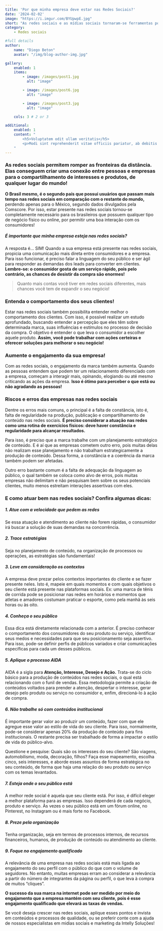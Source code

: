 ```yaml
---
title: 'Por que minha empresa deve estar nas Redes Sociais?'
date: '2024-02-02'
image: "https://i.imgur.com/BYUpwpE.jpg"
short: "As redes sociais e as mídias sociais tornaram-se ferramentas poderosas de divulgação e lembrança de marca..."
category:
    - Redes sociais

#full details
author:
    name: "Diego Beton"
    avatar: "/img/blog-author-img.jpg"

gallery:
    enabled: 1
    items:
        - image: /images/post1.jpg
          alt: "image"

        - image: /images/post6.jpg
          alt: "image"

        - image: /images/post3.jpg
          alt: "image"

    cols: 3 # 2 or 3

additional:
    enabled: 1
    content: "
        <h5>Voluptatem odit ullam veritatis</h5>
        <p>Modi sint reprehenderit vitae officiis pariatur, ab debitis voluptate ea eius assumenda beatae, tempora, dolores deserunt, ipsam ipsum! Quod ipsam consequuntur distinctio velit sed ipsum quisquam, itaque placeat error non animi quam aut similique nulla ab. Quaerat dicta, dolores veritatis magnam quae aut omnis in porro.</p>
    "
---
```


### As redes sociais permitem romper as fronteiras da distância. Elas conseguem criar uma conexão entre pessoas e empresas para o compartilhamento de interesses e produtos, de qualquer lugar do mundo!

**O Brasil mesmo, é o segundo país que possui usuários que passam mais tempo nas redes sociais em comparação com o restante do mundo,** perdendo apenas para o México, segundo dados divulgados pela Comscore. Por isso, estar presente nas redes sociais tornou-se completamente necessário para os brasileiros que possuem qualquer tipo de negócio físico ou online, por permitir uma boa interação com os consumidores! 

##### É importante que minha empresa esteja nas redes sociais?

A resposta é... SIM! Quando a sua empresa está presente nas redes sociais, propicia uma comunicação mais direta entre consumidores e a empresa. Para isso funcionar, é preciso falar a linguagem do seu público e ser ágil para responder as demandas dos leads para converter em clientes. **Lembre-se: o consumidor gosta de um serviço rápido, pois pelo contrário, as chances de desistir da compra são enormes!**

> Quanto mais contas você tiver em redes sociais diferentes, mais chances você tem de expandir o seu negócio! 

### Entenda o comportamento dos seus clientes!

Estar nas redes sociais também possibilita entender melhor o comportamento dos clientes. Com isso, é possível realizar um estudo aprofundado, buscando entender a percepção que eles têm sobre determinada marca, suas influências e estímulos no processo de decisão da compra. O objetivo é entender o que leva o consumidor a escolher aquele produto. **Assim, você pode trabalhar com ações certeiras e oferecer soluções para melhorar o seu negócio!** 

### Aumente o engajamento da sua empresa!

Com as redes sociais, o engajamento da marca também aumenta. Quando as pessoas entendem que podem ter um relacionamento diferenciado com a empresa, começam a interagir mais, opinando, elogiando ou até mesmo criticando as ações da empresa. **Isso é ótimo para perceber o que está ou não agradando as pessoas!** 

### Riscos e erros das empresas nas redes sociais

Dentre os erros mais comuns, o principal é a falta de constância, isto é, falta de regularidade na produção, publicação e compartilhamento de conteúdo nas redes sociais. **É preciso considerar a atuação nas redes como uma rotina de exercícios físicos: deve haver constância e regularidade para alcançar resultados.**

Para isso, é preciso que a marca trabalhe com um planejamento estratégico de conteúdo. E é aí que as empresas cometem outro erro, pois muitas delas não realizam esse planejamento e não trabalham estrategicamente a produção de conteúdo. Dessa forma, a constância e a coerência da marca também podem ser afetadas.

Outro erro bastante comum é a falta de adequação da linguagem ao público, o qual também se coloca como alvo de erros, pois muitas empresas não delimitam e não pesquisam bem sobre os seus potenciais clientes, muito menos estreitam interações assertivas com eles.

### E como atuar bem nas redes sociais? Confira algumas dicas:

##### 1. Atue com a velocidade que pedem as redes
Se essa atuação e atendimento ao cliente não forem rápidas, o consumidor irá buscar a solução de suas demandas na concorrência.

##### 2. Trace estratégias
Seja no planejamento de conteúdo, na organização de processos ou operações, as estratégias são fundamentais!

##### 3. Leve em consideração os contextos
A empresa deve prezar pelos contextos importantes do cliente e se fazer presente neles. Isto é, mapeie em quais momentos e com quais objetivos o seu cliente está presente nas plataformas sociais. Ex: uma marca de tênis de corrida pode se posicionar nas redes em horários e momentos que atletas e amadores costumam praticar o esporte, como pela manhã às seis horas ou às oito.

##### 4. Conheça o seu público
Essa dica está diretamente relacionada com a anterior. É preciso conhecer o comportamento dos consumidores do seu produto ou serviço, identificar seus medos e necessidades para que seu posicionamento seja assertivo. Para isso, pode-se definir perfis de públicos variados e criar comunicações específicas para cada um desses públicos.

##### 5. Aplique o processo AIDA
AIDA é a sigla para **Atenção, Interesse, Desejo e Ação.** Trata-se do ciclo básico para a produção de conteúdos nas redes sociais, o qual está relacionando com o funil de vendas. Essa metodologia permite a criação de conteúdos voltados para prender a atenção, despertar o interesse, gerar desejo pelo produto ou serviço no consumidor e, enfim, direcioná-lo à ação de compra.

##### 6. Não trabalhe só com conteúdos institucionai
É importante gerar valor ao produzir um conteúdo, fazer com que ele agregue esse valor ao estilo de vida do seu cliente. Para isso, normalmente, pode-se considerar apenas 20% da produção de conteúdo para fins institucionais. O restante precisa ser trabalhado de forma a impactar o estilo de vida do público-alvo.

Questione e pesquise: Quais são os interesses do seu cliente? São viagens, automobilismo, moda, decoração, filhos? Faça esse mapeamento, escolha cinco, seis interesses, e aborde esses assuntos de forma estratégica no seu conteúdo, de forma que haja uma relação do seu produto ou serviço com os temas levantados.

##### 7. Esteja onde o seu público está
A melhor rede social é aquela que seu cliente está. Por isso, é difícil eleger a melhor plataforma para as empresas. Isso dependerá de cada negócio, produto e serviço. Às vezes o seu público está em um fórum online, no Pinterest, no Instagram ou é mais forte no Facebook.

##### 8. Preze pela organização
Tenha organização, seja em termos de processos internos, de recursos financeiros, humanos, de produção de conteúdo ou atendimento ao cliente.

##### 9. Foque no engajamento qualificado
A relevância de uma empresa nas redes sociais está mais ligada ao engajamento do seu perfil com o público do que com o volume de seguidores. No entanto, muitas empresas erram ao considerar a relevância a partir do número de integrantes da página ou perfil, o que leva à compra de muitos “cliques”.

**O sucesso da sua marca na internet pode ser medido por meio do engajamento que a empresa mantém com seu cliente, pois é esse engajamento qualificado que elevará as taxas de vendas.**

Se você deseja crescer nas redes sociais, aplique esses pontos e invista em conteúdos e processos de qualidade, ou se preferir conte com a ajuda de nossos especialistas em midias sociais e marketing da Intelly Soluções!
